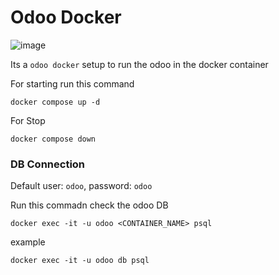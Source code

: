 # Odoo Docker

![image](https://github.com/Antony-M1/docker-odoo/assets/96291963/4fa3ec3b-4e2b-446a-8034-f186b7a5752e)

Its a `odoo docker` setup to run the odoo in the docker container

For starting run this command
```
docker compose up -d
```

For Stop
```
docker compose down
```

### DB Connection
Default user: `odoo`, password: `odoo`

Run this commadn check the odoo DB
```
docker exec -it -u odoo <CONTAINER_NAME> psql
```
example
```
docker exec -it -u odoo db psql
```
